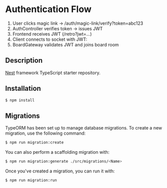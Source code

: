 # Authentication Flow
1. User clicks magic link → /auth/magic-link/verify?token=abc123
2. AuthController verifies token → issues JWT
3. Frontend receives JWT (/retro?jwt=...)
4. Client connects to socket with JWT:
5. BoardGateway validates JWT and joins board room



## Description

[Nest](https://github.com/nestjs/nest) framework TypeScript starter repository.

## Installation

```bash
$ npm install
```



## Migrations

TypeORM has been set up to manage database migrations. To create a new migration, use the following command:

```bash
$ npm run migration:create 
```

You can also perform a scaffolding migration with:

```bash
$ npm run migration:generate ./src/migrations/<Name>
```

Once you've created a migration, you can run it with:

```bash
$ npm run migration:run 
```
